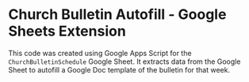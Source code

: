 # Church Bulletin Autofill - Google Sheets Extension

This code was created using Google Apps Script for the `ChurchBulletinSchedule` Google Sheet. 
It extracts data from the Google Sheet to autofill a Google Doc template of the bulletin for that week.

